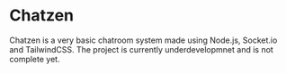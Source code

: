 # Chatzen
Chatzen is a very basic chatroom system made using Node.js, Socket.io and TailwindCSS. The project is currently underdevelopmnet and is not complete yet.
